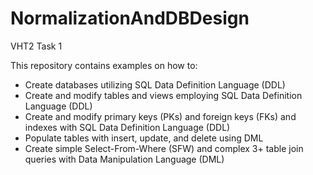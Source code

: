 # NormalizationAndDBDesign
VHT2 Task 1

This repository contains examples on how to:

- Create databases utilizing SQL Data Definition Language (DDL)
- Create and modify tables and views employing SQL Data Definition Language (DDL)
- Create and modify primary keys (PKs) and foreign keys (FKs) and indexes with SQL Data Definition Language (DDL)
- Populate tables with insert, update, and delete using DML
- Create simple Select-From-Where (SFW) and complex 3+ table join queries with Data Manipulation Language (DML)
